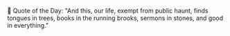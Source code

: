 <!-- start quote -->
💬 Quote of the Day: "And this, our life, exempt from public haunt, finds tongues in trees, books in the running brooks, sermons in stones, and good in everything."
<!-- end quote -->